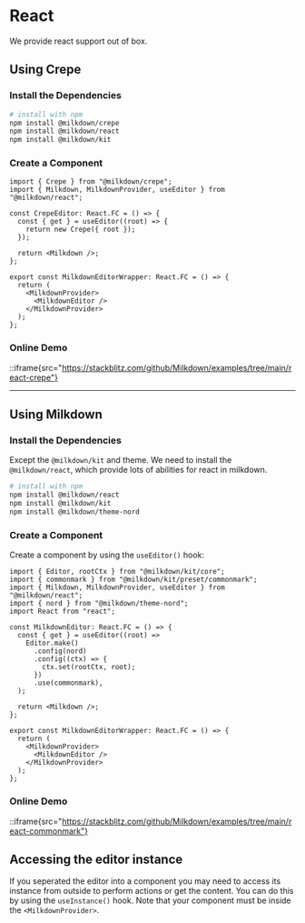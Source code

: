 # React

We provide react support out of box.

## Using Crepe

### Install the Dependencies

```bash
# install with npm
npm install @milkdown/crepe
npm install @milkdown/react
npm install @milkdown/kit
```

### Create a Component

```tsx
import { Crepe } from "@milkdown/crepe";
import { Milkdown, MilkdownProvider, useEditor } from "@milkdown/react";

const CrepeEditor: React.FC = () => {
  const { get } = useEditor((root) => {
    return new Crepe({ root });
  });

  return <Milkdown />;
};

export const MilkdownEditorWrapper: React.FC = () => {
  return (
    <MilkdownProvider>
      <MilkdownEditor />
    </MilkdownProvider>
  );
};
```

### Online Demo

::iframe{src="https://stackblitz.com/github/Milkdown/examples/tree/main/react-crepe"}

---

## Using Milkdown

### Install the Dependencies

Except the `@milkdown/kit` and theme. We need to install the `@milkdown/react`, which provide lots of abilities for react in milkdown.

```bash
# install with npm
npm install @milkdown/react
npm install @milkdown/kit
npm install @milkdown/theme-nord
```

### Create a Component

Create a component by using the `useEditor()` hook:

```tsx
import { Editor, rootCtx } from "@milkdown/kit/core";
import { commonmark } from "@milkdown/kit/preset/commonmark";
import { Milkdown, MilkdownProvider, useEditor } from "@milkdown/react";
import { nord } from "@milkdown/theme-nord";
import React from "react";

const MilkdownEditor: React.FC = () => {
  const { get } = useEditor((root) =>
    Editor.make()
      .config(nord)
      .config((ctx) => {
        ctx.set(rootCtx, root);
      })
      .use(commonmark),
  );

  return <Milkdown />;
};

export const MilkdownEditorWrapper: React.FC = () => {
  return (
    <MilkdownProvider>
      <MilkdownEditor />
    </MilkdownProvider>
  );
};
```

### Online Demo

::iframe{src="https://stackblitz.com/github/Milkdown/examples/tree/main/react-commonmark"}

## Accessing the editor instance

If you seperated the editor into a component you may need to access its instance from outside to perform actions or get the content.
You can do this by using the `useInstance()` hook. Note that your component must be inside the `<MilkdownProvider>`.
